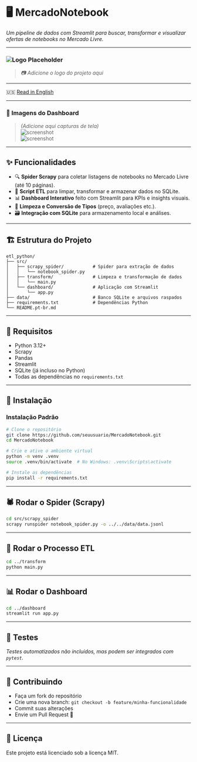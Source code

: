 # 🖥️ MercadoNotebook

*Um pipeline de dados com Streamlit para buscar, transformar e visualizar ofertas de notebooks no Mercado Livre.*

---

### ![Logo Placeholder](logo.png)
> *📷 Adicione o logo do projeto aqui*

---

🇺🇸 [Read in English](README.md)

---

### 📸 Imagens do Dashboard
> *(Adicione aqui capturas de tela)*  
![screenshot](screenshots/dashboard1.png)  
![screenshot](screenshots/dashboard2.png)

---

## ✨ Funcionalidades

- 🔍 **Spider Scrapy** para coletar listagens de notebooks no Mercado Livre (até 10 páginas).
- 🔧 **Script ETL** para limpar, transformar e armazenar dados no SQLite.
- 📊 **Dashboard Interativo** feito com Streamlit para KPIs e insights visuais.
- 🧼 **Limpeza e Conversão de Tipos** (preço, avaliações etc.).
- 🗃️ **Integração com SQLite** para armazenamento local e análises.

---

## 🏗️ Estrutura do Projeto

```
etl_python/
├── src/
│   ├── scrapy_spider/           # Spider para extração de dados
│   │   └── notebook_spider.py
│   ├── transform/               # Limpeza e transformação de dados
│   │   └── main.py
│   └── dashboard/               # Aplicação com Streamlit
│       └── app.py
├── data/                        # Banco SQLite e arquivos raspados
├── requirements.txt             # Dependências Python
└── README.pt-br.md
```

---

## 🔧 Requisitos

- Python 3.12+
- Scrapy
- Pandas
- Streamlit
- SQLite (já incluso no Python)
- Todas as dependências no `requirements.txt`

---

## 🚀 Instalação

### Instalação Padrão

```bash
# Clone o repositório
git clone https://github.com/seuusuario/MercadoNotebook.git
cd MercadoNotebook

# Crie e ative o ambiente virtual
python -m venv .venv
source .venv/bin/activate  # No Windows: .venv\Scripts\activate

# Instale as dependências
pip install -r requirements.txt
```

---

## 🕷️ Rodar o Spider (Scrapy)

```bash
cd src/scrapy_spider
scrapy runspider notebook_spider.py -o ../../data/data.jsonl
```

---

## 🧹 Rodar o Processo ETL

```bash
cd ../transform
python main.py
```

---

## 📊 Rodar o Dashboard

```bash
cd ../dashboard
streamlit run app.py
```

---

## 🧪 Testes

*Testes automatizados não incluídos, mas podem ser integrados com `pytest`.*

---

## 🤝 Contribuindo

- Faça um fork do repositório
- Crie uma nova branch: `git checkout -b feature/minha-funcionalidade`
- Commit suas alterações
- Envie um Pull Request 🚀

---

## 📄 Licença

Este projeto está licenciado sob a licença MIT.
